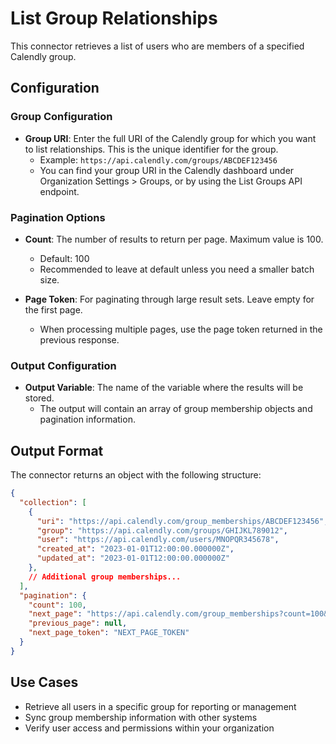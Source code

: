 # List Group Relationships

This connector retrieves a list of users who are members of a specified Calendly group.

## Configuration

### Group Configuration

- **Group URI**: Enter the full URI of the Calendly group for which you want to list relationships. This is the unique identifier for the group.
  - Example: `https://api.calendly.com/groups/ABCDEF123456`
  - You can find your group URI in the Calendly dashboard under Organization Settings > Groups, or by using the List Groups API endpoint.

### Pagination Options

- **Count**: The number of results to return per page. Maximum value is 100.
  - Default: 100
  - Recommended to leave at default unless you need a smaller batch size.

- **Page Token**: For paginating through large result sets. Leave empty for the first page.
  - When processing multiple pages, use the page token returned in the previous response.

### Output Configuration

- **Output Variable**: The name of the variable where the results will be stored.
  - The output will contain an array of group membership objects and pagination information.

## Output Format

The connector returns an object with the following structure:

```json
{
  "collection": [
    {
      "uri": "https://api.calendly.com/group_memberships/ABCDEF123456",
      "group": "https://api.calendly.com/groups/GHIJKL789012",
      "user": "https://api.calendly.com/users/MNOPQR345678",
      "created_at": "2023-01-01T12:00:00.000000Z",
      "updated_at": "2023-01-01T12:00:00.000000Z"
    },
    // Additional group memberships...
  ],
  "pagination": {
    "count": 100,
    "next_page": "https://api.calendly.com/group_memberships?count=100&page_token=NEXT_PAGE_TOKEN",
    "previous_page": null,
    "next_page_token": "NEXT_PAGE_TOKEN"
  }
}
```

## Use Cases

- Retrieve all users in a specific group for reporting or management
- Sync group membership information with other systems
- Verify user access and permissions within your organization